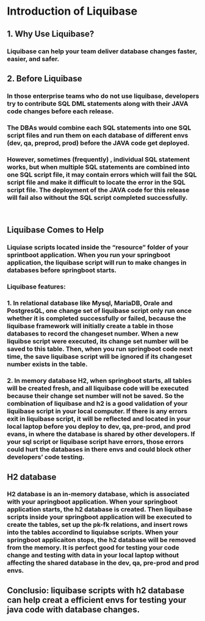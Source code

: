 # Introduction of Liquibase

## 1. Why Use Liquibase?

### Liquibase can help your team deliver database changes faster, easier, and safer.

## 2. Before Liquibase

### In those enterprise teams who do not use liquibase, developers try to contribute SQL DML statements along with their JAVA code changes before each release.

### The DBAs would combine each SQL statements into one SQL script files and run them on each database of different envs (dev, qa, preprod, prod) before the JAVA code get deployed.

### However, sometimes (frequently) , individual SQL statement works, but when multiple SQL statements are combined into one SQL script file, it may contain errors which will fail the SQL script file and make it difficult to locate the error in the SQL script file. The deployment of the JAVA code for this release will fail also without the SQL script completed successfully.

<br>

## Liquibase Comes to Help

### Liquiase scripts located inside the “resource” folder of your sprintboot application. When you run your springboot application, the liquibase script will run to make changes in databases before springboot starts.

### Liquibase features:

### 1. In relational database like Mysql, MariaDB, Orale and PostgresQL, one change set of liquibase script only run once whether it is completed successfully or failed, because the liquibase framework will initially create a table in those databases to record the changeset number. When a new liquibse script were executed, its change set number will be saved to this table. Then, when you run springboot code next time, the save liquibase script will be ignored if its changeset number exists in the table.

### 2. In memory database H2, when springboot starts, all tables will be created fresh, and all liquibase code will be executed because their change set number will not be saved. So the combination of liquibase and h2 is a good validation of your liquibase script in your local computer. If there is any errors exit in liquibase script, it will be reflected and located in your local laptop before you deploy to dev, qa, pre-prod, and prod evans, in where the database is shared by other developers. If your sql script or liquibase script have errors, those errors could hurt the databases in there envs and could block other developers’ code testing.

## H2 database

### H2 database is an in-memory database, which is associated with your apringboot application. When your springboot application starts, the h2 database is created. Then liquibase scripts inside your springboot application will be executed to create the tables, set up the pk-fk relations, and insert rows into the tables accordind to liquiabse scripts. When your springboot applicaiton stops, the h2 database will be removed from the memory. It is perfect good for testing your code change and testing with data in your local laptop without affecting the shared database in the dev, qa, pre-prod and prod envs.

## Conclusio: liquibase scripts with h2 database can help creat a efficient envs for testing your java code with database changes.
